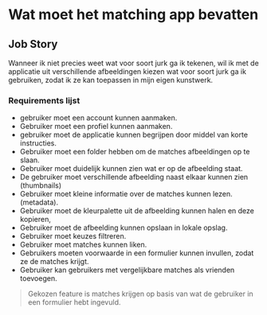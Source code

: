 # Wat moet het matching app bevatten

## Job Story
 Wanneer ik niet precies weet wat voor soort jurk ga ik tekenen, wil ik met de applicatie uit verschillende afbeeldingen kiezen wat voor soort jurk ga ik gebruiken, zodat ik ze kan toepassen in mijn eigen kunstwerk.

 ### Requirements lijst
- gebruiker moet een account kunnen aanmaken.
- Gebruiker moet een profiel kunnen aanmaken.
- gebruiker moet de applicatie kunnen begrijpen door middel van korte instructies.
- Gebruiker moet een folder hebben om de matches afbeeldingen op te slaan.
- Gebruiker moet duidelijk kunnen zien wat er op de afbeelding staat.
- De gebruiker moet verschillende afbeelding naast elkaar kunnen zien (thumbnails)
- Gebruiker moet kleine informatie over de matches kunnen lezen. (metadata).
- Gebruiker moet de kleurpalette uit de afbeelding kunnen halen en deze kopieren,
- Gebruiker moet de afbeelding kunnen opslaan in lokale opslag.
- Gebruiker moet keuzes filtreren.
- Gebruiker moet matches kunnen liken. 
- Gebruikers moeten voorwaarde in een formulier kunnen invullen, zodat ze de matches krijgt.
- Gebruiker kan gebruikers met vergelijkbare matches als vrienden toevoegen.

> Gekozen feature is matches krijgen op basis van wat de gebruiker in een formulier hebt ingevuld.


